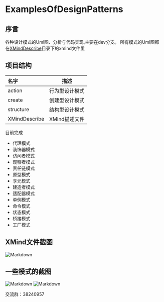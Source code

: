 # ExamplesOfDesignPatterns
## 序言

各种设计模式的Uml图、分析与代码实现,主要在dev分支。 所有模式的Uml图都在[XMindDescribe](https://github.com/mirsfang/ExamplesOfDesignPatterns/tree/master/XMindDescribe)目录下的xmind文件里

## 项目结构



| 名字            | 描述        |
| :------------ | --------- |
| action        | 行为型设计模式   |
| create        | 创建型设计模式   |
| structure     | 结构型设计模式   |
| XMindDescribe | XMind描述文件 |





目前完成



* 代理模式
* 装饰器模式
* ​访问者模式
* 观察者模式
* 责任链模式
* 原型模式
* 享元模式
* 建造者模式
* 适配器模式
* 单例模式
* 命令模式
* 状态模式
* 桥接模式
* 工厂模式





## XMind文件截图

![Markdown](http://ouax5m69u.bkt.clouddn.com/XMind截图.png)

## 一些模式的截图
![Markdown](http://ouax5m69u.bkt.clouddn.com/观察者模式.png)
![Markdown](
            http://ouax5m69u.bkt.clouddn.com/策略模式.png
)



交流群：38240957
